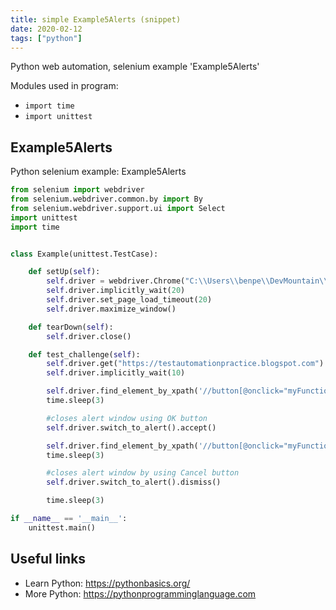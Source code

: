 ```yaml
---
title: simple Example5Alerts (snippet)
date: 2020-02-12
tags: ["python"]
---
```

Python web automation, selenium example 'Example5Alerts'


Modules used in program: 
* `import time`
* `import unittest`

## Example5Alerts

Python selenium example: Example5Alerts

```python
from selenium import webdriver
from selenium.webdriver.common.by import By
from selenium.webdriver.support.ui import Select
import unittest
import time


class Example(unittest.TestCase):

    def setUp(self):
        self.driver = webdriver.Chrome("C:\\Users\\benpe\\DevMountain\\testing-resources\\chromedriver.exe")
        self.driver.implicitly_wait(20)
        self.driver.set_page_load_timeout(20)
        self.driver.maximize_window()

    def tearDown(self):
        self.driver.close()

    def test_challenge(self):
        self.driver.get("https://testautomationpractice.blogspot.com")
        self.driver.implicitly_wait(10)

        self.driver.find_element_by_xpath('//button[@onclick="myFunction()"]').click()
        time.sleep(3)

        #closes alert window using OK button
        self.driver.switch_to_alert().accept()

        self.driver.find_element_by_xpath('//button[@onclick="myFunction()"]').click()
        time.sleep(3)

        #closes alert window by using Cancel button
        self.driver.switch_to_alert().dismiss()

        time.sleep(3)

if __name__ == '__main__':
    unittest.main()


```

## Useful links

- Learn Python: https://pythonbasics.org/
- More Python: https://pythonprogramminglanguage.com
